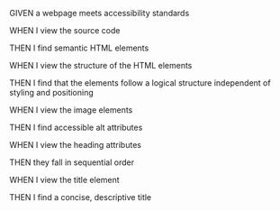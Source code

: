 GIVEN a webpage meets accessibility standards






WHEN I view the source code

THEN I find semantic HTML elements








WHEN I view the structure of the HTML elements

THEN I find that the elements follow a logical structure independent of styling and positioning










WHEN I view the image elements

THEN I find accessible alt attributes









WHEN I view the heading attributes

THEN they fall in sequential order









WHEN I view the title element

THEN I find a concise, descriptive title

